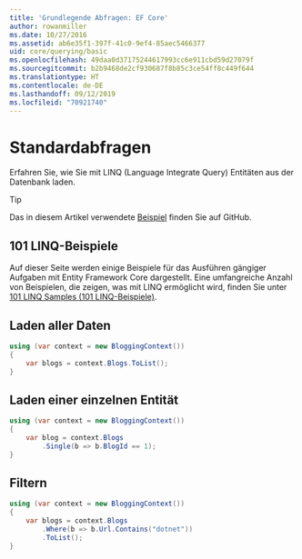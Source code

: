 ```yaml
---
title: 'Grundlegende Abfragen: EF Core'
author: rowanmiller
ms.date: 10/27/2016
ms.assetid: ab6e35f1-397f-41c0-9ef4-85aec5466377
uid: core/querying/basic
ms.openlocfilehash: 49daa0d37175244617993cc6e911cbd59d27079f
ms.sourcegitcommit: b2b9468de2cf930687f8b85c3ce54ff8c449f644
ms.translationtype: HT
ms.contentlocale: de-DE
ms.lasthandoff: 09/12/2019
ms.locfileid: "70921740"
---
```

# <a name="basic-queries"></a>Standardabfragen

Erfahren Sie, wie Sie mit LINQ (Language Integrate Query) Entitäten aus der Datenbank laden.

> [!TIP]  
> Das in diesem Artikel verwendete [Beispiel](https://github.com/aspnet/EntityFramework.Docs/tree/master/samples/core/Querying) finden Sie auf GitHub.

## <a name="101-linq-samples"></a>101 LINQ-Beispiele

Auf dieser Seite werden einige Beispiele für das Ausführen gängiger Aufgaben mit Entity Framework Core dargestellt. Eine umfangreiche Anzahl von Beispielen, die zeigen, was mit LINQ ermöglicht wird, finden Sie unter [101 LINQ Samples (101 LINQ-Beispiele)](https://code.msdn.microsoft.com/101-LINQ-Samples-3fb9811b).

## <a name="loading-all-data"></a>Laden aller Daten

<!-- [!code-csharp[Main](samples/core/Querying/Basics/Sample.cs)] -->
``` csharp
using (var context = new BloggingContext())
{
    var blogs = context.Blogs.ToList();
}
```

## <a name="loading-a-single-entity"></a>Laden einer einzelnen Entität

<!-- [!code-csharp[Main](samples/core/Querying/Basics/Sample.cs)] -->
``` csharp
using (var context = new BloggingContext())
{
    var blog = context.Blogs
        .Single(b => b.BlogId == 1);
}
```

## <a name="filtering"></a>Filtern

<!-- [!code-csharp[Main](samples/core/Querying/Basics/Sample.cs)] -->
``` csharp
using (var context = new BloggingContext())
{
    var blogs = context.Blogs
        .Where(b => b.Url.Contains("dotnet"))
        .ToList();
}
```
